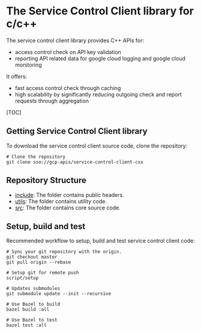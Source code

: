 # The Service Control Client library for c/c++ #

The service control client library provides C++ APIs for:

* access control check on API key validation  
* reporting API related data for google cloud logging and google cloud monitoring

It offers:

* fast access control check through caching
* high scalability by significantly reducing outgoing check and report requests
through aggregation

[TOC]


## Getting Service Control Client library ##

To download the service control client source code, clone the repository:

    # Clone the repository
    git clone sso://gcp-apis/service-control-client-cxx

## Repository Structure ##

* [include](/include): The folder contains public headers.
* [utils](/utils): The folder contains utility code.
* [src](/src): The folder contains core source code.

## Setup, build and test ##

Recommended workflow to setup, build and test service control client code:

    # Sync your git repository with the origin.
    git checkout master
    git pull origin --rebase

    # Setup git for remote push
    script/setup

    # Updates submodules
    git submodule update --init --recursive

    # Use Bazel to build
    bazel build :all

    # Use Bazel to test
    bazel test :all


